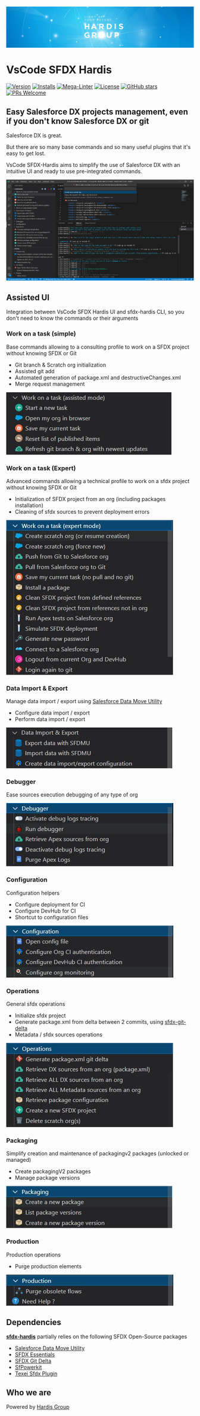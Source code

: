 [![Hardis Group Logo](docs/assets/images/hardis-banner.jpg)](https://www.hardis-group.com/en/services-solutions/services/integration/salesforce-consulting-and-integration)

# VsCode SFDX Hardis

[![Version](https://vsmarketplacebadge.apphb.com/version/NicolasVuillamy.vscode-sfdx-hardis.svg)](https://marketplace.visualstudio.com/items?itemName=NicolasVuillamy.vscode-sfdx-hardis)
[![Installs](https://vsmarketplacebadge.apphb.com/installs/NicolasVuillamy.vscode-sfdx-hardis.svg)](https://marketplace.visualstudio.com/items?itemName=NicolasVuillamy.vscode-sfdx-hardis)
[![Mega-Linter](https://github.com/hardisgroupcom/vscode-sfdx-hardis/workflows/Mega-Linter/badge.svg?branch=master)](https://github.com/nvuillam/mega-linter#readme)
[![License](https://img.shields.io/github/license/hardisgroupcom/vscode-sfdx-hardis.png)](https://github.com/nvuillam/vscode-sfdx-hardis/blob/master/LICENSE)
[![GitHub stars](https://img.shields.io/github/stars/hardisgroupcom/vscode-sfdx-hardis.png?label=Star&maxAge=2592000)](https://github.com/nvuillam/vscode-sfdx-hardis/stargazers/)
[![PRs Welcome](https://img.shields.io/badge/PRs-welcome-brightgreen.png?style=flat-square)](http://makeapullrequest.com)

## Easy Salesforce DX projects management, even if you don't know Salesforce DX or git

Salesforce DX is great.

But there are so many base commands and so many useful plugins that it's easy to get lost.

VsCode SFDX-Hardis aims to simplify the use of Salesforce DX with an intuitive UI and ready to use pre-integrated commands.

![screenshot](resources/extension-screenshot.jpg)

## Assisted UI

Integration between VsCode SFDX Hardis UI and sfdx-hardis CLI, so you don't need to know the commands or their arguments

### Work on a task (simple)

Base commands allowing to a consulting profile to work on a SFDX project without knowing SFDX or Git

- Git branch & Scratch org initialization
- Assisted git add
- Automated generation of package.xml and destructiveChanges.xml
- Merge request management

![screenshot](resources/menu-assisted.jpg)

### Work on a task (Expert)

Advanced commands allowing a technical profile to work on a sfdx project without knowing SFDX or Git

- Initialization of SFDX project from an org (including packages installation)
- Cleaning of sfdx sources to prevent deployment errors

![screenshot](resources/menu-expert.jpg)

### Data Import & Export

Manage data import / export using [Salesforce Data Move Utility](https://github.com/forcedotcom/SFDX-Data-Move-Utility)

- Configure data import / export
- Perform data import / export

![screenshot](resources/menu-data.jpg)

### Debugger

Ease sources execution debugging of any type of org

![screenshot](resources/menu-debugger.jpg)

### Configuration

Configuration helpers

- Configure deployment for CI
- Configure DevHub for CI
- Shortcut to configuration files

![screenshot](resources/menu-configuration.jpg)

### Operations

General sfdx operations

- Initialize sfdx project
- Generate package.xml from delta between 2 commits, using [sfdx-git-delta](https://github.com/scolladon/sfdx-git-delta)
- Metadata / sfdx sources operations

![screenshot](resources/menu-operations.jpg)

### Packaging

Simplify creation and maintenance of packagingv2 packages (unlocked or managed)

- Create packagingV2 packages
- Manage package versions

![screenshot](resources/menu-packaging.jpg)

### Production

Production operations

- Purge production elements

![screenshot](resources/menu-production.jpg)

## Dependencies

[**sfdx-hardis**](https://github.com/hardisgroupcom/sfdx-hardis) partially relies on the following SFDX Open-Source packages

- [Salesforce Data Move Utility](https://github.com/forcedotcom/SFDX-Data-Move-Utility)
- [SFDX Essentials](https://github.com/nvuillam/sfdx-essentials)
- [SFDX Git Delta](https://github.com/scolladon/sfdx-git-delta)
- [SfPowerkit](https://github.com/Accenture/sfpowerkit)
- [Texei Sfdx Plugin](https://github.com/texei/texei-sfdx-plugin)

## Who we are

Powered by [Hardis Group](https://www.customer-platform.com/)

